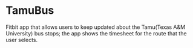 # TamuBus
 Fitbit app that allows users to keep updated about the Tamu(Texas A&amp;M University) bus stops; the app shows the timesheet for the route that the user selects.
